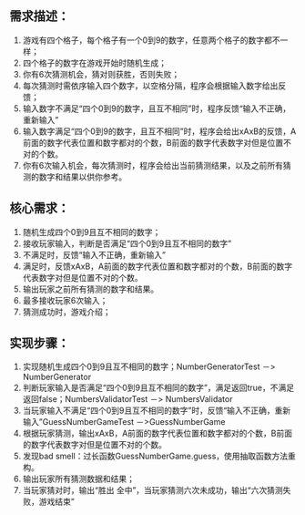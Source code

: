## 需求描述：

1. 游戏有四个格子，每个格子有一个0到9的数字，任意两个格子的数字都不一样；
2. 四个格子的数字在游戏开始时随机生成；
2. 你有6次猜测机会，猜对则获胜，否则失败；
3. 每次猜测时需依序输入四个数字，以空格分隔，程序会根据输入数字给出反馈；
4. 输入数字不满足“四个0到9的数字，且互不相同”时，程序反馈“输入不正确，重新输入”
5. 输入数字满足“四个0到9的数字，且互不相同”时，程序会给出xAxB的反馈，A前面的数字代表位置和数字都对的个数，B前面的数字代表数字对但是位置不对的个数。
6. 你有6次输入机会，每次猜测时，程序会给出当前猜测结果，以及之前所有猜测的数字和结果以供你参考。

## 核心需求：

1. 随机生成四个0到9且互不相同的数字；
2. 接收玩家输入，判断是否满足“四个0到9且互不相同的数字”
3. 不满足时，反馈“输入不正确，重新输入”
3. 满足时，反馈xAxB，A前面的数字代表位置和数字都对的个数，B前面的数字代表数字对但是位置不对的个数。
4. 输出玩家之前所有猜测的数字和结果。
5. 最多接收玩家6次输入；
6. 猜测成功时，游戏介绍；

## 实现步骤：

1. 实现随机生成四个0到9且互不相同的数字；NumberGeneratorTest －> NumberGenerator
2. 判断玩家输入是否满足“四个0到9且互不相同的数字”，满足返回true，不满足返回false；NumbersValidatorTest －> NumbersValidator
3. 当玩家输入不满足“四个0到9且互不相同的数字”时，反馈“输入不正确，重新输入”GuessNumberGameTest －>GuessNumberGame
4. 根据玩家猜测，输出xAxB，A前面的数字代表位置和数字都对的个数，B前面的数字代表数字对但是位置不对的个数。
5. 发现bad smell：过长函数GuessNumberGame.guess，使用抽取函数方法重构。
6. 输出玩家所有猜测数据和结果；
7. 当玩家猜对时，输出“胜出 全中”，当玩家猜测六次未成功，输出“六次猜测失败，游戏结束”
